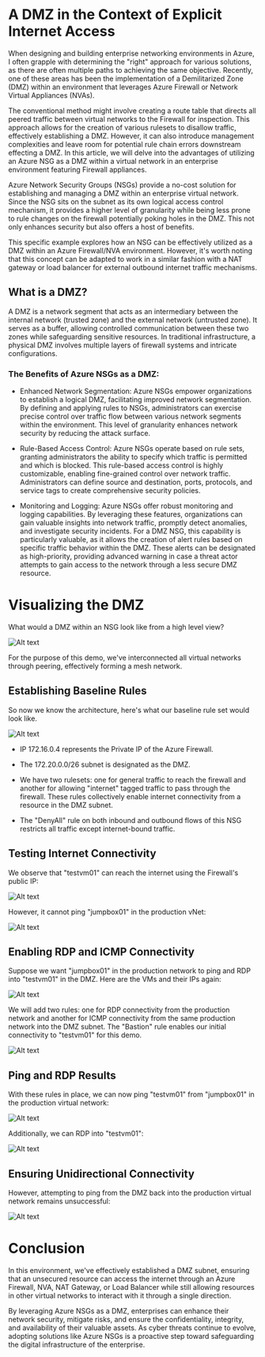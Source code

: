 # A DMZ in the Context of Explicit Internet Access

When designing and building enterprise networking environments in Azure, I often grapple with determining the "right" approach for various solutions, as there are often multiple paths to achieving the same objective. Recently, one of these areas has been the implementation of a Demilitarized Zone (DMZ) within an environment that leverages Azure Firewall or Network Virtual Appliances (NVAs).

The conventional method might involve creating a route table that directs all peered traffic between virtual networks to the Firewall for inspection. This approach allows for the creation of various rulesets to disallow traffic, effectively establishing a DMZ. However, it can also introduce management complexities and leave room for potential rule chain errors downstream effecting a DMZ. In this article, we will delve into the advantages of utilizing an Azure NSG as a DMZ within a virtual network in an enterprise environment featuring Firewall appliances.

Azure Network Security Groups (NSGs) provide a no-cost solution for establishing and managing a DMZ within an enterprise virtual network. Since the NSG sits on the subnet as its own logical access control mechanism, it provides a higher level of granularity while being less prone to rule changes on the firewall potentially poking holes in the DMZ. This not only enhances security but also offers a host of benefits. 

This specific example explores how an NSG can be effectively utilized as a DMZ within an Azure Firewall/NVA environment. However, it's worth noting that this concept can be adapted to work in a similar fashion with a NAT gateway or load balancer for external outbound internet traffic mechanisms.

## What is a DMZ?

A DMZ is a network segment that acts as an intermediary between the internal network (trusted zone) and the external network (untrusted zone). It serves as a buffer, allowing controlled communication between these two zones while safeguarding sensitive resources. In traditional infrastructure, a physical DMZ involves multiple layers of firewall systems and intricate configurations.

### The Benefits of Azure NSGs as a DMZ:

- Enhanced Network Segmentation:
Azure NSGs empower organizations to establish a logical DMZ, facilitating improved network segmentation. By defining and applying rules to NSGs, administrators can exercise precise control over traffic flow between various network segments within the environment. This level of granularity enhances network security by reducing the attack surface.

- Rule-Based Access Control:
Azure NSGs operate based on rule sets, granting administrators the ability to specify which traffic is permitted and which is blocked. This rule-based access control is highly customizable, enabling fine-grained control over network traffic. Administrators can define source and destination, ports, protocols, and service tags to create comprehensive security policies.

- Monitoring and Logging:
Azure NSGs offer robust monitoring and logging capabilities. By leveraging these features, organizations can gain valuable insights into network traffic, promptly detect anomalies, and investigate security incidents. For a DMZ NSG, this capability is particularly valuable, as it allows the creation of alert rules based on specific traffic behavior within the DMZ. These alerts can be designated as high-priority, providing advanced warning in case a threat actor attempts to gain access to the network through a less secure DMZ resource.



# Visualizing the DMZ


What would a DMZ within an NSG look like from a high level view?

![Alt text](dmz-with-nsgs.png)



For the purpose of this demo, we've interconnected all virtual networks through peering, effectively forming a mesh network.

## Establishing Baseline Rules

So now we know the architecture, here's what our baseline rule set would look like.

![Alt text](image.png)



- IP 172.16.0.4 represents the Private IP of the Azure Firewall.

- The 172.20.0.0/26 subnet is designated as the DMZ.

- We have two rulesets: one for general traffic to reach the firewall and another for allowing "internet" tagged traffic to pass through the firewall. These rules collectively enable internet connectivity from a resource in the DMZ subnet.

- The "DenyAll" rule on both inbound and outbound flows of this NSG restricts all traffic except internet-bound traffic.

## Testing Internet Connectivity

We observe that "testvm01" can reach the internet using the Firewall's public IP:

![Alt text](image-1.png)



However, it cannot ping "jumpbox01" in the production vNet:



![Alt text](image-2.png)





## Enabling RDP and ICMP Connectivity

Suppose we want "jumpbox01" in the production network to ping and RDP into "testvm01" in the DMZ. Here are the VMs and their IPs again:


![Alt text](image-7.png)

We will add two rules: one for RDP connectivity from the production network and another for ICMP connectivity from the same production network into the DMZ subnet. The "Bastion" rule enables our initial connectivity to "testvm01" for this demo.



![Alt text](image-3.png)

## Ping and RDP Results

With these rules in place, we can now ping "testvm01" from "jumpbox01" in the production virtual network:



![Alt text](image-4.png)



Additionally, we can RDP into "testvm01":



![Alt text](image-5.png)


## Ensuring Unidirectional Connectivity

However, attempting to ping from the DMZ back into the production virtual network remains unsuccessful:




![Alt text](image-6.png)






# Conclusion

In this environment, we've effectively established a DMZ subnet, ensuring that an unsecured resource can access the internet through an Azure Firewall, NVA, NAT Gateway, or Load Balancer while still allowing resources in other virtual networks to interact with it through a single direction.

By leveraging Azure NSGs as a DMZ, enterprises can enhance their network security, mitigate risks, and ensure the confidentiality, integrity, and availability of their valuable assets. As cyber threats continue to evolve, adopting solutions like Azure NSGs is a proactive step toward safeguarding the digital infrastructure of the enterprise.
